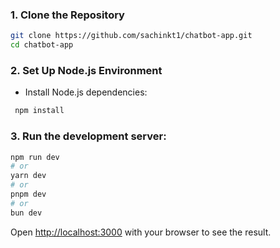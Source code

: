 
### 1. Clone the Repository

```bash
git clone https://github.com/sachinkt1/chatbot-app.git
cd chatbot-app
```

### 2. Set Up Node.js Environment
  - Install Node.js dependencies:
  
```bash
 npm install
```

### 3. Run the development server:

```bash
npm run dev
# or
yarn dev
# or
pnpm dev
# or
bun dev
```

Open [http://localhost:3000](http://localhost:3000) with your browser to see the result.
